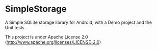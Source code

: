 SimpleStorage
=============

A Simple SQLite storage library for Android, with a Demo project and the Unit tests.

This project is under Apache License 2.0 (http://www.apache.org/licenses/LICENSE-2.0)
